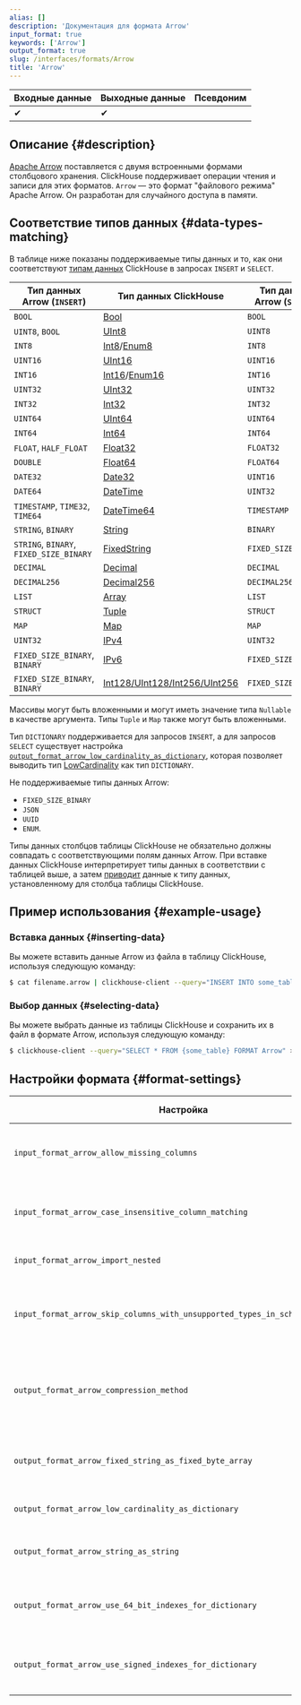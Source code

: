 ```yaml
---
alias: []
description: 'Документация для формата Arrow'
input_format: true
keywords: ['Arrow']
output_format: true
slug: /interfaces/formats/Arrow
title: 'Arrow'
---
```


| Входные данные | Выходные данные | Псевдоним |
|----------------|----------------|-----------|
| ✔              | ✔              |           |

## Описание {#description}

[Apache Arrow](https://arrow.apache.org/) поставляется с двумя встроенными формами столбцового хранения. ClickHouse поддерживает операции чтения и записи для этих форматов. `Arrow` — это формат "файлового режима" Apache Arrow. Он разработан для случайного доступа в памяти.

## Соответствие типов данных {#data-types-matching}

В таблице ниже показаны поддерживаемые типы данных и то, как они соответствуют [типам данных](/sql-reference/data-types/index.md) ClickHouse в запросах `INSERT` и `SELECT`.

| Тип данных Arrow (`INSERT`)               | Тип данных ClickHouse                                                                                     | Тип данных Arrow (`SELECT`) |
|-------------------------------------------|----------------------------------------------------------------------------------------------------------|------------------------------|
| `BOOL`                                    | [Bool](/sql-reference/data-types/boolean.md)                                                          | `BOOL`                       |
| `UINT8`, `BOOL`                           | [UInt8](/sql-reference/data-types/int-uint.md)                                                       | `UINT8`                      |
| `INT8`                                    | [Int8](/sql-reference/data-types/int-uint.md)/[Enum8](/sql-reference/data-types/enum.md)   | `INT8`                       |
| `UINT16`                                  | [UInt16](/sql-reference/data-types/int-uint.md)                                                      | `UINT16`                     |
| `INT16`                                   | [Int16](/sql-reference/data-types/int-uint.md)/[Enum16](/sql-reference/data-types/enum.md) | `INT16`                      |
| `UINT32`                                  | [UInt32](/sql-reference/data-types/int-uint.md)                                                      | `UINT32`                     |
| `INT32`                                   | [Int32](/sql-reference/data-types/int-uint.md)                                                       | `INT32`                      |
| `UINT64`                                  | [UInt64](/sql-reference/data-types/int-uint.md)                                                      | `UINT64`                     |
| `INT64`                                   | [Int64](/sql-reference/data-types/int-uint.md)                                                       | `INT64`                      |
| `FLOAT`, `HALF_FLOAT`                     | [Float32](/sql-reference/data-types/float.md)                                                        | `FLOAT32`                    |
| `DOUBLE`                                  | [Float64](/sql-reference/data-types/float.md)                                                        | `FLOAT64`                    |
| `DATE32`                                  | [Date32](/sql-reference/data-types/date32.md)                                                        | `UINT16`                     |
| `DATE64`                                  | [DateTime](/sql-reference/data-types/datetime.md)                                                    | `UINT32`                     |
| `TIMESTAMP`, `TIME32`, `TIME64`           | [DateTime64](/sql-reference/data-types/datetime64.md)                                                | `TIMESTAMP`                  |
| `STRING`, `BINARY`                        | [String](/sql-reference/data-types/string.md)                                                        | `BINARY`                     |
| `STRING`, `BINARY`, `FIXED_SIZE_BINARY`   | [FixedString](/sql-reference/data-types/fixedstring.md)                                              | `FIXED_SIZE_BINARY`          |
| `DECIMAL`                                 | [Decimal](/sql-reference/data-types/decimal.md)                                                      | `DECIMAL`                    |
| `DECIMAL256`                              | [Decimal256](/sql-reference/data-types/decimal.md)                                                   | `DECIMAL256`                 |
| `LIST`                                    | [Array](/sql-reference/data-types/array.md)                                                          | `LIST`                       |
| `STRUCT`                                  | [Tuple](/sql-reference/data-types/tuple.md)                                                          | `STRUCT`                     |
| `MAP`                                     | [Map](/sql-reference/data-types/map.md)                                                              | `MAP`                        |
| `UINT32`                                  | [IPv4](/sql-reference/data-types/ipv4.md)                                                            | `UINT32`                     |
| `FIXED_SIZE_BINARY`, `BINARY`             | [IPv6](/sql-reference/data-types/ipv6.md)                                                            | `FIXED_SIZE_BINARY`          |
| `FIXED_SIZE_BINARY`, `BINARY`             | [Int128/UInt128/Int256/UInt256](/sql-reference/data-types/int-uint.md)                               | `FIXED_SIZE_BINARY`          |

Массивы могут быть вложенными и могут иметь значение типа `Nullable` в качестве аргумента. Типы `Tuple` и `Map` также могут быть вложенными.

Тип `DICTIONARY` поддерживается для запросов `INSERT`, а для запросов `SELECT` существует настройка [`output_format_arrow_low_cardinality_as_dictionary`](/operations/settings/formats#output_format_arrow_low_cardinality_as_dictionary), которая позволяет выводить тип [LowCardinality](/sql-reference/data-types/lowcardinality.md) как тип `DICTIONARY`.

Не поддерживаемые типы данных Arrow:
- `FIXED_SIZE_BINARY`
- `JSON`
- `UUID`
- `ENUM`.

Типы данных столбцов таблицы ClickHouse не обязательно должны совпадать с соответствующими полям данных Arrow. При вставке данных ClickHouse интерпретирует типы данных в соответствии с таблицей выше, а затем [приводит](https://clickhouse.tech/docs/en/sql-reference/functions/type-conversion-functions#cast) данные к типу данных, установленному для столбца таблицы ClickHouse.

## Пример использования {#example-usage}

### Вставка данных {#inserting-data}

Вы можете вставить данные Arrow из файла в таблицу ClickHouse, используя следующую команду:

```bash
$ cat filename.arrow | clickhouse-client --query="INSERT INTO some_table FORMAT Arrow"
```

### Выбор данных {#selecting-data}

Вы можете выбрать данные из таблицы ClickHouse и сохранить их в файл в формате Arrow, используя следующую команду:

```bash
$ clickhouse-client --query="SELECT * FROM {some_table} FORMAT Arrow" > {filename.arrow}
```

## Настройки формата {#format-settings}

| Настройка                                                                                                                | Описание                                                                                           | По умолчанию |
|-------------------------------------------------------------------------------------------------------------------------|----------------------------------------------------------------------------------------------------|--------------|
| `input_format_arrow_allow_missing_columns`                                                                              | Разрешить отсутствующие столбцы при чтении форматов ввода Arrow                                   | `1`          |
| `input_format_arrow_case_insensitive_column_matching`                                                                   | Игнорировать регистр при сопоставлении столбцов Arrow с столбцами CH.                           | `0`          |
| `input_format_arrow_import_nested`                                                                                     | Устаревшая настройка, ничего не делает.                                                          | `0`          |
| `input_format_arrow_skip_columns_with_unsupported_types_in_schema_inference`                                            | Пропустить столбцы с неподдерживаемыми типами при выводе схемы для формата Arrow                 | `0`          |
| `output_format_arrow_compression_method`                                                                                | Метод сжатия для формата выхода Arrow. Поддерживаемые кодеки: lz4_frame, zstd, none (несжатый)   | `lz4_frame`  |
| `output_format_arrow_fixed_string_as_fixed_byte_array`                                                                  | Использовать тип Arrow FIXED_SIZE_BINARY вместо Binary для столбцов FixedString.                 | `1`          |
| `output_format_arrow_low_cardinality_as_dictionary`                                                                     | Включить вывод типа LowCardinality как тип Dictionary Arrow                                      | `0`          |
| `output_format_arrow_string_as_string`                                                                                  | Использовать тип Arrow String вместо Binary для столбцов String                                   | `1`          |
| `output_format_arrow_use_64_bit_indexes_for_dictionary`                                                                 | Всегда использовать 64-битные целые числа для индексов словаря в формате Arrow                    | `0`          |
| `output_format_arrow_use_signed_indexes_for_dictionary`                                                                 | Использовать знаковые целые числа для индексов словаря в формате Arrow                             | `1`          |
